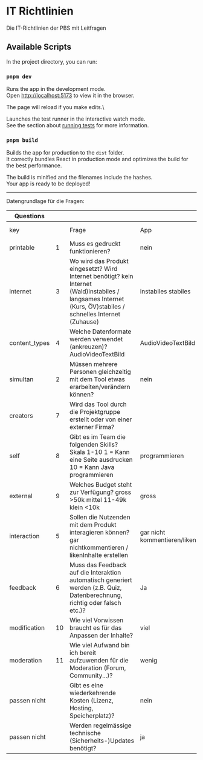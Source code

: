 # IT Richtlinien

Die IT-Richtlinien der PBS mit Leitfragen

## Available Scripts

In the project directory, you can run:

### `pnpm dev`

Runs the app in the development mode.\
Open [http://localhost:5173](http://localhost:5173) to view it in the browser.

The page will reload if you make edits.\

Launches the test runner in the interactive watch mode.\
See the section about [running tests](https://facebook.github.io/create-react-app/docs/running-tests) for more information.

### `pnpm build`

Builds the app for production to the `dist` folder.\
It correctly bundles React in production mode and optimizes the build for the best performance.

The build is minified and the filenames include the hashes.\
Your app is ready to be deployed!

----
Datengrundlage für die Fragen:



| Questions     |    |                                                                                                                                                               |                              |                    |                                   |                                                |                              |                                   |                                                |                                   |                                                |                                                |
|---------------|----|---------------------------------------------------------------------------------------------------------------------------------------------------------------|------------------------------|--------------------|-----------------------------------|------------------------------------------------|------------------------------|-----------------------------------|------------------------------------------------|-----------------------------------|------------------------------------------------|------------------------------------------------|
| key           |    | Frage                                                                                                                                                         | App                          | Game               | Youtube kanal video platform      | eLearning                                      | Website                      | Podcast                           | office (formular)                              | PDF                               | PM Tool (z. B. Trello)                         | kollaborative Plattformen                      |
| printable     | 1  | Muss es gedruckt funktionieren?                                                                                                                               | nein                         | nein               | nein                              | nein                                           | nein                         | nein                              | nein                                           | ja                                | nein                                           | nein                                           |
| internet      | 3  | Wo wird das Produkt eingesetzt? Wird Internet benötigt? kein Internet (Wald)instabiles / langsames Internet (Kurs, ÖV)stabiles / schnelles Internet (Zuhause) | instabiles stabiles          | stabiles           | kein Internet instabiles stabiles | instabiles stabiles                            | instabiles stabiles          | kein internet instabiles stabiles | instabiles stabiles                            | kein internet instabiles stabiles | instabiles stabiles                            | stabiles                                       |
| content_types | 4  | Welche Datenformate werden verwendet (ankreuzen)? AudioVideoTextBild                                                                                          | AudioVideoTextBild           | AudioVideoTextBild | AudioVideoBild                    | AudioVideoTextBild                             | AudioVideoTextBild           | audio                             | text bild                                      | text bild                         | text bild                                      | text bild                                      |
| simultan      | 2  | Müssen mehrere Personen gleichzeitig mit dem Tool etwas erarbeiten/verändern können?                                                                          | nein                         | nein               | nein                              | ja                                             | ja                           | nein                              | ja                                             | ja                                | ja                                             | ja                                             |
| creators      | 7  | Wird das Tool durch die Projektgruppe erstellt oder von einer externer Firma?                                                                                 |                              |                    |                                   |                                                |                              |                                   |                                                |                                   |                                                |                                                |
| self          | 8  | Gibt es im Team die folgenden Skills? Skala 1-10 1 = Kann eine Seite ausdrucken 10 = Kann Java programmieren                                                  | programmieren                | programmieren      | hochladen                         | programmieren light                            | programmieren light          | hochladen                         | Basic                                          | Basic                             | Basic                                          | Programmieren light                            |
| external      | 9  | Welches Budget steht zur Verfügung? gross >50k mittel 11-49k klein <10k                                                                                       | gross                        | gross              | klein                             | mittel                                         | klein                        | klein                             | klein                                          | klein                             | klein                                          | mittel                                         |
| interaction   | 5  | Sollen die Nutzenden mit dem Produkt interagieren können? gar nichtkommentieren / likenInhalte erstellen                                                      | gar nicht kommentieren/liken | gar nicht          | gar nicht kommentieren/liken      | gar nicht kommentieren/liken Inhalte erstellen | gar nicht kommentieren/liken | gar nicht kommentieren/liken      | gar nicht kommentieren/liken Inhalte erstellen | gar nicht                         | gar nicht kommentieren/liken Inhalte erstellen | gar nicht kommentieren/liken Inhalte erstellen |
| feedback      | 6  | Muss das Feedback auf die Interaktion automatisch generiert werden (z.B. Quiz, Datenberechnung, richtig oder falsch etc.)?                                    | Ja                           | Ja                 | Nein                              | ja                                             | Ja                           | Nein                              | nein                                           | Nein                              | Ja                                             | Ja                                             |
| modification  | 10 | Wie viel Vorwissen braucht es für das Anpassen der Inhalte?                                                                                                   | viel                         | viel               | mittel                            | viel                                           | mittel                       | mittel                            | wenig                                          | wenig                             | wenig                                          | viel                                           |
| moderation    | 11 | Wie viel Aufwand bin ich bereit aufzuwenden für die Moderation (Forum, Community...)?                                                                         | wenig                        | kein               | viel                              | viel                                           | kein                         | viel                              | wenig                                          | kein                              | viel                                           | viel                                           |
| passen nicht  |    | Gibt es eine wiederkehrende Kosten (Lizenz, Hosting, Speicherplatz)?                                                                                          | nein                         | ja                 | ja?                               | ja                                             | ja                           | ja?                               | tendent ja                                     | nein                              | tendenz ja                                     | ja                                             |
| passen nicht  |    | Werden regelmässige technische (Sicherheits-)Updates benötigt?                                                                                                | ja                           | ja                 | nein                              | nein                                           | ja                           | nein                              | nein                                           | nein                              | nein                                           | nein                                           |
